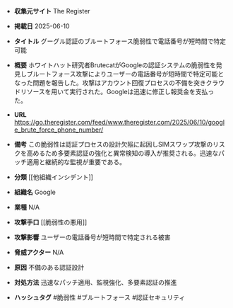 - **収集元サイト**
The Register

- **掲載日**
2025-06-10

- **タイトル**
グーグル認証のブルートフォース脆弱性で電話番号が短時間で特定可能

- **概要**
ホワイトハット研究者BrutecatがGoogleの認証システムの脆弱性を発見しブルートフォース攻撃によりユーザーの電話番号が短時間で特定可能となった問題を報告した。攻撃はアカウント回復プロセスの不備を突きクラウドリソースを用いて実行された。Googleは迅速に修正し報奨金を支払った。

- **URL**
https://go.theregister.com/feed/www.theregister.com/2025/06/10/google_brute_force_phone_number/

- **備考**
この脆弱性は認証プロセスの設計欠陥に起因しSIMスワップ攻撃のリスクを高めるため多要素認証の強化と異常検知の導入が推奨される。迅速なパッチ適用と継続的な監視が重要である。

- **分類**
[[他組織インシデント]]

- **組織名**
Google

- **業種**
N/A

- **攻撃手口**
[[脆弱性の悪用]]

- **攻撃影響**
ユーザーの電話番号が短時間で特定される被害

- **脅威アクター**
N/A

- **原因**
不備のある認証設計

- **対処方法**
迅速なパッチ適用、監視強化、多要素認証の推進

- **ハッシュタグ**
#脆弱性 #ブルートフォース #認証セキュリティ
